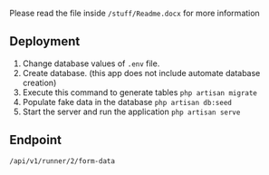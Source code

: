 Please read the file inside <code>/stuff/Readme.docx</code> for more information

<h2>Deployment</h2>

<ol>
    <li>Change database values of <code>.env</code> file.</li>
    <li>Create database. (this app does not include automate database creation)</li>
    <li>Execute this command to generate tables <code>php artisan migrate</code></li>
    <li>Populate fake data in the database <code>php artisan db:seed</code></li>
    <li>Start the server and run the application <code>php artisan serve</code></li>
</ol>

<h2>Endpoint</h2>
<code>/api/v1/runner/2/form-data</code></li>
